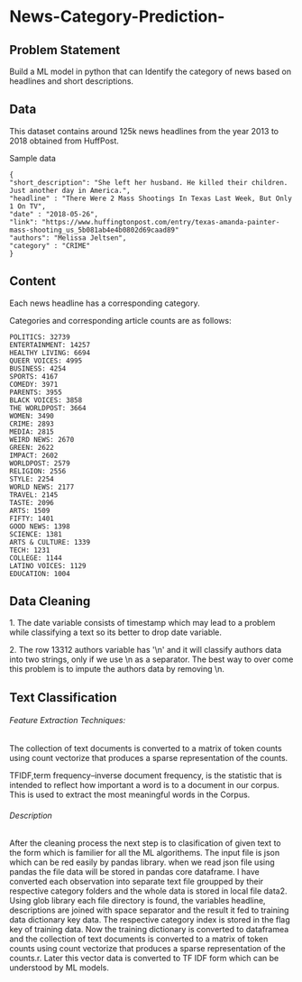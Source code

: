 # News-Category-Prediction-

## Problem Statement 
  Build a ML model in python that can Identify the category of news based on headlines and short descriptions.

## Data 
  This dataset contains around 125k news headlines from the year 2013 to 2018 obtained from HuffPost.

<p>Sample data</p>

    {
    "short_description": "She left her husband. He killed their children. Just another day in America.",
    "headline" : "There Were 2 Mass Shootings In Texas Last Week, But Only 1 On TV",
    "date" : "2018-05-26",
    "link": "https://www.huffingtonpost.com/entry/texas-amanda-painter-mass-shooting_us_5b081ab4e4b0802d69caad89"
    "authors": "Melissa Jeltsen",
    "category" : "CRIME"
    }

## Content
<p>Each news headline has a corresponding category.</p>

<p>Categories and corresponding article counts are as follows:</p>

    POLITICS: 32739
    ENTERTAINMENT: 14257
    HEALTHY LIVING: 6694
    QUEER VOICES: 4995
    BUSINESS: 4254
    SPORTS: 4167
    COMEDY: 3971
    PARENTS: 3955
    BLACK VOICES: 3858
    THE WORLDPOST: 3664
    WOMEN: 3490
    CRIME: 2893
    MEDIA: 2815
    WEIRD NEWS: 2670
    GREEN: 2622
    IMPACT: 2602
    WORLDPOST: 2579
    RELIGION: 2556
    STYLE: 2254
    WORLD NEWS: 2177
    TRAVEL: 2145
    TASTE: 2096
    ARTS: 1509
    FIFTY: 1401
    GOOD NEWS: 1398
    SCIENCE: 1381
    ARTS & CULTURE: 1339
    TECH: 1231
    COLLEGE: 1144
    LATINO VOICES: 1129
    EDUCATION: 1004

## Data Cleaning
<p> 1. The date variable consists of timestamp which may lead to a problem while classifying a text so its better to drop date variable.</P>
<p> 2. The row 13312 authors variable has '\n' and it will classify authors data into two strings, only if we use \n as a separator. The best way to over come this problem is to impute the authors data by removing \n.</p>

## 

## Text Classification

###### Feature Extraction Techniques:
The collection of text documents is converted to a matrix of token counts using count vectorize that produces a sparse representation of the counts.

TFIDF,term frequency–inverse document frequency, is the statistic that is intended to reflect how important a word is to a document in our corpus. This is used to extract the most meaningful words in the Corpus. 

###### Description
<p> After the cleaning process the next step is to clasification of given text to the form which is familier for all the ML algorithems. The input file is json which can be red easily by pandas library. when we read json file using pandas the file data will be stored in pandas core dataframe. I have converted each observation into separate text file groupped by their respective category folders and the whole data is stored in local file data2. Using glob library each file directory is found, the variables headline, descriptions are joined with space separator and the result it fed to training data dictionary key data. The respective category index is stored in the flag key of training data. Now the training dictionary is converted to dataframea and the collection of text documents is converted to a matrix of token counts using count vectorize that produces a sparse representation of the counts.r. Later this vector data is converted to TF IDF form which can be understood by ML models.
  
   

